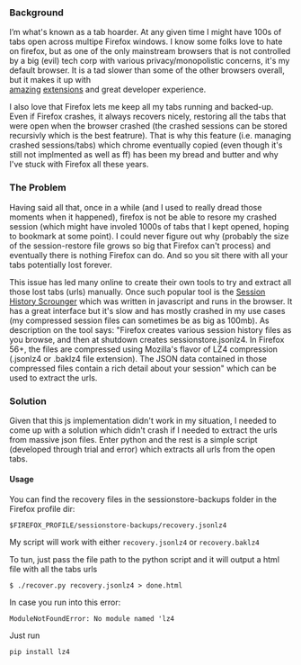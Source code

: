 ### Background
I’m what's known as a tab hoarder. At any given time I might have 100s of tabs open across multipe Firefox windows. 
I know some folks love to hate on firefox, but as one of the only mainstream browsers that is not controlled by a big (evil) tech corp with various privacy/monopolistic concerns, it's my default browser. It is a tad slower than some of the other browsers overall, but it makes it up with  
[amazing](https://addons.mozilla.org/en-US/firefox/addon/tree-style-tab/) [extensions](https://addons.mozilla.org/en-US/firefox/addon/ublock-origin/) and great developer experience.

I also love that Firefox lets me keep all my tabs running and backed-up. Even if Firefox crashes, it always recovers nicely, restoring all the tabs that were open when the browser crashed (the crashed sessions can be stored recursivly which is the best featrure). That is why this feature (i.e. managing crashed sessions/tabs) which chrome eventually copied (even though it's still not implmented as well as ff) has been my bread and butter and why I've stuck with Firefox all these years.

### The Problem
Having said all that, once in a while (and I used to really dread those moments when it happened), firefox is not be able to resore my crashed session (which might have involed 1000s of tabs that I kept opened, hoping to bookmark at some point). I could never figure out why (probably the size of the session-restore file grows so big that Firefox can't process) and eventually there is nothing Firefox can do. And so you sit there with all your tabs potentially lost forever.

This issue has led many online to create their own tools to try and extract all those lost tabs (urls) manually. Once such popular tool is the [Session History Scrounger](https://www.jeffersonscher.com/ffu/scrounger.html)
which was written in javascript and runs in the browser. It has a great interface but it's slow and has mostly crashed in my use cases (my compressed session files can sometimes be as big as 100mb). As description on the tool says: "Firefox creates various session history files as you browse, and then at shutdown creates sessionstore.jsonlz4. In Firefox 56+, the files are compressed using Mozilla's flavor of LZ4 compression (.jsonlz4 or .baklz4 file extension). The JSON data contained in those compressed files contain a rich detail about your session" which can be used to extract the urls. 

### Solution

Given that this js implementation didn't work in my situation, I needed to come up with a solution which didn't crash if I needed to extract the urls from massive json files. Enter python and the rest is a simple script (developed through trial and error) which extracts all urls from the open tabs.

#### Usage

You can find the recovery files in the sessionstore-backups folder in the Firefox profile dir:

`$FIREFOX_PROFILE/sessionstore-backups/recovery.jsonlz4`

My script will work with either `recovery.jsonlz4` or `recovery.baklz4`

To tun, just pass the file path to the python script and it will output a html file with all the tabs urls

`$ ./recover.py recovery.jsonlz4 > done.html`

In case you run into this error: 

`ModuleNotFoundError: No module named 'lz4` 

Just run

`pip install lz4`



